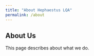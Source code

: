 ```yaml
---
title: "About Hephaestus LQA"
permalink: /about
---
```


## About Us
This page describes about what we do.
